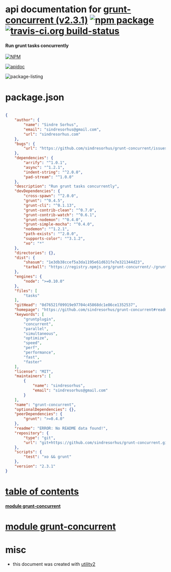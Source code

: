 # api documentation for  [grunt-concurrent (v2.3.1)](https://github.com/sindresorhus/grunt-concurrent#readme)  [![npm package](https://img.shields.io/npm/v/npmdoc-grunt-concurrent.svg?style=flat-square)](https://www.npmjs.org/package/npmdoc-grunt-concurrent) [![travis-ci.org build-status](https://api.travis-ci.org/npmdoc/node-npmdoc-grunt-concurrent.svg)](https://travis-ci.org/npmdoc/node-npmdoc-grunt-concurrent)
#### Run grunt tasks concurrently

[![NPM](https://nodei.co/npm/grunt-concurrent.png?downloads=true)](https://www.npmjs.com/package/grunt-concurrent)

[![apidoc](https://npmdoc.github.io/node-npmdoc-grunt-concurrent/build/screen-capture.buildNpmdoc.browser._2Fhome_2Ftravis_2Fbuild_2Fnpmdoc_2Fnode-npmdoc-grunt-concurrent_2Ftmp_2Fbuild_2Fapidoc.html.png)](https://npmdoc.github.io/node-npmdoc-grunt-concurrent/build..beta..travis-ci.org/apidoc.html)

![package-listing](https://npmdoc.github.io/node-npmdoc-grunt-concurrent/build/screen-capture.npmPackageListing.svg)



# package.json

```json

{
    "author": {
        "name": "Sindre Sorhus",
        "email": "sindresorhus@gmail.com",
        "url": "sindresorhus.com"
    },
    "bugs": {
        "url": "https://github.com/sindresorhus/grunt-concurrent/issues"
    },
    "dependencies": {
        "arrify": "^1.0.1",
        "async": "^1.2.1",
        "indent-string": "^2.0.0",
        "pad-stream": "^1.0.0"
    },
    "description": "Run grunt tasks concurrently",
    "devDependencies": {
        "cross-spawn": "^2.0.0",
        "grunt": "^0.4.5",
        "grunt-cli": "^0.1.13",
        "grunt-contrib-clean": "^0.7.0",
        "grunt-contrib-watch": "^0.6.1",
        "grunt-nodemon": "^0.4.0",
        "grunt-simple-mocha": "^0.4.0",
        "nodemon": "^1.2.1",
        "path-exists": "^2.0.0",
        "supports-color": "^3.1.2",
        "xo": "*"
    },
    "directories": {},
    "dist": {
        "shasum": "1e3db38ccef5a3da1195e61d631fe7e321344d23",
        "tarball": "https://registry.npmjs.org/grunt-concurrent/-/grunt-concurrent-2.3.1.tgz"
    },
    "engines": {
        "node": ">=0.10.0"
    },
    "files": [
        "tasks"
    ],
    "gitHead": "0d76521f09919e97704c45868dc1e86ce1352537",
    "homepage": "https://github.com/sindresorhus/grunt-concurrent#readme",
    "keywords": [
        "gruntplugin",
        "concurrent",
        "parallel",
        "simultaneous",
        "optimize",
        "speed",
        "perf",
        "performance",
        "fast",
        "faster"
    ],
    "license": "MIT",
    "maintainers": [
        {
            "name": "sindresorhus",
            "email": "sindresorhus@gmail.com"
        }
    ],
    "name": "grunt-concurrent",
    "optionalDependencies": {},
    "peerDependencies": {
        "grunt": ">=0.4.0"
    },
    "readme": "ERROR: No README data found!",
    "repository": {
        "type": "git",
        "url": "git+https://github.com/sindresorhus/grunt-concurrent.git"
    },
    "scripts": {
        "test": "xo && grunt"
    },
    "version": "2.3.1"
}
```



# <a name="apidoc.tableOfContents"></a>[table of contents](#apidoc.tableOfContents)

#### [module grunt-concurrent](#apidoc.module.grunt-concurrent)



# <a name="apidoc.module.grunt-concurrent"></a>[module grunt-concurrent](#apidoc.module.grunt-concurrent)



# misc
- this document was created with [utility2](https://github.com/kaizhu256/node-utility2)
